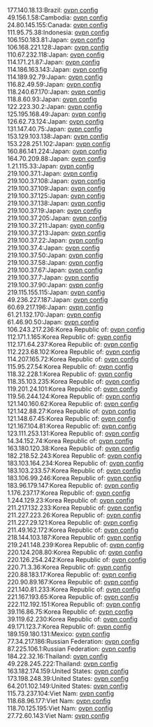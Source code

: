 177.140.18.13:Brazil: [ovpn config](vpn/177_140_18_13.ovpn)  
49.156.1.58:Cambodia: [ovpn config](vpn/49_156_1_58.ovpn)  
24.80.145.155:Canada: [ovpn config](vpn/24_80_145_155.ovpn)  
111.95.75.38:Indonesia: [ovpn config](vpn/111_95_75_38.ovpn)  
106.150.183.81:Japan: [ovpn config](vpn/106_150_183_81.ovpn)  
106.168.221.128:Japan: [ovpn config](vpn/106_168_221_128.ovpn)  
110.67.232.118:Japan: [ovpn config](vpn/110_67_232_118.ovpn)  
114.171.21.87:Japan: [ovpn config](vpn/114_171_21_87.ovpn)  
114.186.163.143:Japan: [ovpn config](vpn/114_186_163_143.ovpn)  
114.189.92.79:Japan: [ovpn config](vpn/114_189_92_79.ovpn)  
116.82.49.59:Japan: [ovpn config](vpn/116_82_49_59.ovpn)  
118.240.67.170:Japan: [ovpn config](vpn/118_240_67_170.ovpn)  
118.8.60.93:Japan: [ovpn config](vpn/118_8_60_93.ovpn)  
122.223.30.2:Japan: [ovpn config](vpn/122_223_30_2.ovpn)  
125.195.168.49:Japan: [ovpn config](vpn/125_195_168_49.ovpn)  
126.62.73.124:Japan: [ovpn config](vpn/126_62_73_124.ovpn)  
131.147.40.75:Japan: [ovpn config](vpn/131_147_40_75.ovpn)  
153.129.103.138:Japan: [ovpn config](vpn/153_129_103_138.ovpn)  
153.228.251.102:Japan: [ovpn config](vpn/153_228_251_102.ovpn)  
160.86.141.224:Japan: [ovpn config](vpn/160_86_141_224.ovpn)  
164.70.209.88:Japan: [ovpn config](vpn/164_70_209_88.ovpn)  
1.21.115.33:Japan: [ovpn config](vpn/1_21_115_33.ovpn)  
219.100.37.1:Japan: [ovpn config](vpn/219_100_37_1.ovpn)  
219.100.37.108:Japan: [ovpn config](vpn/219_100_37_108.ovpn)  
219.100.37.109:Japan: [ovpn config](vpn/219_100_37_109.ovpn)  
219.100.37.125:Japan: [ovpn config](vpn/219_100_37_125.ovpn)  
219.100.37.138:Japan: [ovpn config](vpn/219_100_37_138.ovpn)  
219.100.37.19:Japan: [ovpn config](vpn/219_100_37_19.ovpn)  
219.100.37.205:Japan: [ovpn config](vpn/219_100_37_205.ovpn)  
219.100.37.211:Japan: [ovpn config](vpn/219_100_37_211.ovpn)  
219.100.37.213:Japan: [ovpn config](vpn/219_100_37_213.ovpn)  
219.100.37.22:Japan: [ovpn config](vpn/219_100_37_22.ovpn)  
219.100.37.4:Japan: [ovpn config](vpn/219_100_37_4.ovpn)  
219.100.37.50:Japan: [ovpn config](vpn/219_100_37_50.ovpn)  
219.100.37.58:Japan: [ovpn config](vpn/219_100_37_58.ovpn)  
219.100.37.67:Japan: [ovpn config](vpn/219_100_37_67.ovpn)  
219.100.37.7:Japan: [ovpn config](vpn/219_100_37_7.ovpn)  
219.100.37.90:Japan: [ovpn config](vpn/219_100_37_90.ovpn)  
219.115.155.115:Japan: [ovpn config](vpn/219_115_155_115.ovpn)  
49.236.227.187:Japan: [ovpn config](vpn/49_236_227_187.ovpn)  
60.69.217.196:Japan: [ovpn config](vpn/60_69_217_196.ovpn)  
61.21.132.170:Japan: [ovpn config](vpn/61_21_132_170.ovpn)  
61.46.90.50:Japan: [ovpn config](vpn/61_46_90_50.ovpn)  
106.243.217.236:Korea Republic of: [ovpn config](vpn/106_243_217_236.ovpn)  
112.171.1.165:Korea Republic of: [ovpn config](vpn/112_171_1_165.ovpn)  
112.171.64.237:Korea Republic of: [ovpn config](vpn/112_171_64_237.ovpn)  
112.223.68.102:Korea Republic of: [ovpn config](vpn/112_223_68_102.ovpn)  
114.207.165.72:Korea Republic of: [ovpn config](vpn/114_207_165_72.ovpn)  
115.95.27.54:Korea Republic of: [ovpn config](vpn/115_95_27_54.ovpn)  
118.32.228.1:Korea Republic of: [ovpn config](vpn/118_32_228_1.ovpn)  
118.35.103.235:Korea Republic of: [ovpn config](vpn/118_35_103_235.ovpn)  
119.201.24.101:Korea Republic of: [ovpn config](vpn/119_201_24_101.ovpn)  
119.56.244.124:Korea Republic of: [ovpn config](vpn/119_56_244_124.ovpn)  
121.140.160.62:Korea Republic of: [ovpn config](vpn/121_140_160_62.ovpn)  
121.142.88.27:Korea Republic of: [ovpn config](vpn/121_142_88_27.ovpn)  
121.148.67.45:Korea Republic of: [ovpn config](vpn/121_148_67_45.ovpn)  
121.167.104.81:Korea Republic of: [ovpn config](vpn/121_167_104_81.ovpn)  
123.111.253.131:Korea Republic of: [ovpn config](vpn/123_111_253_131.ovpn)  
14.34.152.74:Korea Republic of: [ovpn config](vpn/14_34_152_74.ovpn)  
163.180.120.38:Korea Republic of: [ovpn config](vpn/163_180_120_38.ovpn)  
182.218.52.243:Korea Republic of: [ovpn config](vpn/182_218_52_243.ovpn)  
183.103.164.234:Korea Republic of: [ovpn config](vpn/183_103_164_234.ovpn)  
183.103.233.57:Korea Republic of: [ovpn config](vpn/183_103_233_57.ovpn)  
183.106.99.246:Korea Republic of: [ovpn config](vpn/183_106_99_246.ovpn)  
183.96.179.147:Korea Republic of: [ovpn config](vpn/183_96_179_147.ovpn)  
1.176.237.17:Korea Republic of: [ovpn config](vpn/1_176_237_17.ovpn)  
1.244.129.23:Korea Republic of: [ovpn config](vpn/1_244_129_23.ovpn)  
211.217.132.233:Korea Republic of: [ovpn config](vpn/211_217_132_233.ovpn)  
211.227.223.26:Korea Republic of: [ovpn config](vpn/211_227_223_26.ovpn)  
211.227.29.121:Korea Republic of: [ovpn config](vpn/211_227_29_121.ovpn)  
211.49.162.172:Korea Republic of: [ovpn config](vpn/211_49_162_172.ovpn)  
218.144.103.187:Korea Republic of: [ovpn config](vpn/218_144_103_187.ovpn)  
219.241.148.239:Korea Republic of: [ovpn config](vpn/219_241_148_239.ovpn)  
220.124.208.80:Korea Republic of: [ovpn config](vpn/220_124_208_80.ovpn)  
220.126.254.242:Korea Republic of: [ovpn config](vpn/220_126_254_242.ovpn)  
220.71.3.36:Korea Republic of: [ovpn config](vpn/220_71_3_36.ovpn)  
220.88.183.17:Korea Republic of: [ovpn config](vpn/220_88_183_17.ovpn)  
220.90.89.167:Korea Republic of: [ovpn config](vpn/220_90_89_167.ovpn)  
221.140.81.233:Korea Republic of: [ovpn config](vpn/221_140_81_233.ovpn)  
221.167.193.65:Korea Republic of: [ovpn config](vpn/221_167_193_65.ovpn)  
222.112.192.151:Korea Republic of: [ovpn config](vpn/222_112_192_151.ovpn)  
39.116.86.75:Korea Republic of: [ovpn config](vpn/39_116_86_75.ovpn)  
39.119.62.230:Korea Republic of: [ovpn config](vpn/39_119_62_230.ovpn)  
49.171.123.7:Korea Republic of: [ovpn config](vpn/49_171_123_7.ovpn)  
189.159.180.131:Mexico: [ovpn config](vpn/189_159_180_131.ovpn)  
77.34.217.186:Russian Federation: [ovpn config](vpn/77_34_217_186.ovpn)  
87.225.106.1:Russian Federation: [ovpn config](vpn/87_225_106_1.ovpn)  
184.22.32.16:Thailand: [ovpn config](vpn/184_22_32_16.ovpn)  
49.228.245.222:Thailand: [ovpn config](vpn/49_228_245_222.ovpn)  
163.182.174.159:United States: [ovpn config](vpn/163_182_174_159.ovpn)  
173.198.248.39:United States: [ovpn config](vpn/173_198_248_39.ovpn)  
64.201.102.149:United States: [ovpn config](vpn/64_201_102_149.ovpn)  
115.73.237.104:Viet Nam: [ovpn config](vpn/115_73_237_104.ovpn)  
118.68.96.177:Viet Nam: [ovpn config](vpn/118_68_96_177.ovpn)  
118.70.125.195:Viet Nam: [ovpn config](vpn/118_70_125_195.ovpn)  
27.72.60.143:Viet Nam: [ovpn config](vpn/27_72_60_143.ovpn)  
